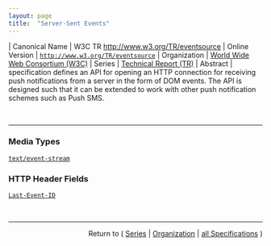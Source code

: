 ```yaml
---
layout: page
title:  "Server-Sent Events"
---
```


| Canonical Name | W3C TR http://www.w3.org/TR/eventsource
| Online Version | [`http://www.w3.org/TR/eventsource`](http://www.w3.org/TR/eventsource)
| Organization | [World Wide Web Consortium (W3C)](..)
| Series | [Technical Report (TR)](.)
| Abstract |  specification defines an API for opening an HTTP connection for receiving push notifications from a server in the form of DOM events. The API is designed such that it can be extended to work with other push notification schemes such as Push SMS.

<br/>
<hr/>

### Media Types

[`text/event-stream`](/concepts/media-type/text/event-stream "Defines a media type for representing an event stream for Server-Sent Events.")

### HTTP Header Fields

[`Last-Event-ID`](/concepts/http-header/Last-Event-ID "The Last-Event-ID HTTP header specifies the value of the event source's last event ID string, encoded as UTF-8.")



<br/>
<hr/>

<p style="text-align: right">Return to ( <a href="./">Series</a> | <a href="../">Organization</a> | <a href="../../">all Specifications</a> )</p>